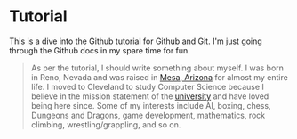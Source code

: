 # Tutorial

This is a dive into the Github tutorial for Github and Git. I'm just going through the Github docs in my spare time for fun.

>As per the tutorial, I should write something about myself. I was born in Reno, Nevada and was raised in [Mesa, Arizona](https://en.wikipedia.org/wiki/Mesa,_Arizona) for almost my entire life. I moved to Cleveland to study Computer Science because I believe in the mission statement of the [university](https://case.edu/) and have loved being here since. Some of my interests include AI, boxing, chess, Dungeons and Dragons, game development, mathematics, rock climbing, wrestling/grappling, and so on.
